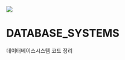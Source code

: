 <img src="https://capsule-render.vercel.app/api?type=waving&color=b4d8e7&height=200&section=header&text=DATABASE_SYSTEMS&fontSize=75" />

# DATABASE_SYSTEMS
데이터베이스시스템 코드 정리